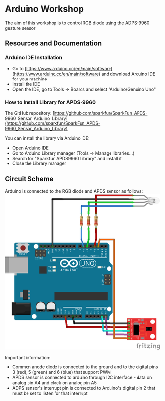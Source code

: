 # Arduino Workshop

The aim of this workshop is to control RGB diode using the ADPS-9960 gesture sensor

## Resources and Documentation

### Arduino IDE Installation

* Go to [https://www.arduino.cc/en/main/software](https://www.arduino.cc/en/main/software) and download Arduino IDE for your machine
* Install the IDE
* Open the IDE, go to Tools => Boards and select "Arduino/Genuino Uno"

### How to Install Library for APDS-9960

The GitHub repository: [https://github.com/sparkfun/SparkFun_APDS-9960_Sensor_Arduino_Library](https://github.com/sparkfun/SparkFun_APDS-9960_Sensor_Arduino_Library)

You can install the library via Arduino IDE:
* Open Arduino IDE
* Go to Arduino Library manager (Tools => Manage libraries...)
* Search for "Sparkfun APDS9960 Library" and install it
* Close the Library manager

## Circuit Scheme

Arduino is connected to the RGB diode and APDS sensor as follows:
![RGB Gesture Sensor Scheme](./RGB_gesture_sensor_scheme.png)

Important information:

* Common anode diode is connected to the ground and to the digital pins 3 (red), 5 (green) and 6 (blue) that support PWM
* APDS sensor is connected to arduino through I2C interface - data on analog pin A4 and clock on analog pin A5
* ADPS sensor's interrupt pin is connected to Arduino's digital pin 2 that must be set to listen for that interrupt
